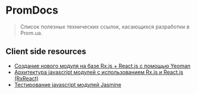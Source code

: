 # PromDocs
> Список полезных технических ссылок, касающихся разработки в Prom.ua.

## Client side resources
- [Создание нового модуля на базе Rx.js + React.js с помощью Yeoman](https://github.com/Prom-ua/PromDocs/blob/master/ClientSide/new_module_with_yeoman.md)
- [Архитектура javascript модулей с использованием Rx.js и React.js (RxReact)](https://github.com/Prom-ua/PromDocs/blob/master/ClientSide/rxreact_modules_architecture_overview.md)
- [Тестирование javascript модулей Jasmine](https://github.com/Prom-ua/PromDocs/blob/master/ClientSide/testing_jasmine.md)
